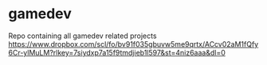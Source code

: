 # gamedev
Repo containing all gamedev related projects
https://www.dropbox.com/scl/fo/bv91f035gbuvw5me9qrtx/ACcv02aM1fQfy6Cr-ylMuLM?rlkey=7siydxp7a15f9tmdjieb1l597&st=4niz6aaa&dl=0
